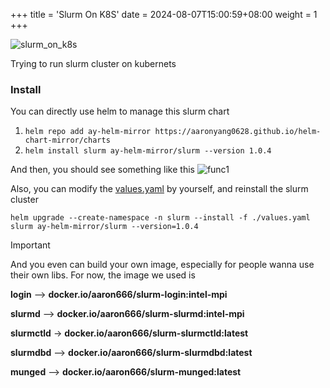 +++
title = 'Slurm On K8S'
date = 2024-08-07T15:00:59+08:00
weight = 1
+++

![slurm_on_k8s](../../../images/content/hpc/slurm_on_k8s.png)

Trying to run slurm cluster on kubernets

### Install
You can directly use helm to manage this slurm chart
1. `helm repo add ay-helm-mirror https://aaronyang0628.github.io/helm-chart-mirror/charts`
2. `helm install slurm ay-helm-mirror/slurm --version 1.0.4`

And then, you should see something like this
![func1](../../../images/content/hpc/slurm_chart.png)

Also, you can modify the [values.yaml](https://raw.githubusercontent.com/AaronYang0628/helm-chart-mirror/refs/heads/main/templates/slurm/slurm.values.yaml) by yourself, and reinstall the slurm cluster
```shell
helm upgrade --create-namespace -n slurm --install -f ./values.yaml slurm ay-helm-mirror/slurm --version=1.0.4
```


> [!IMPORTANT]
> And you even can build your own image, especially for people wanna use their own libs. For now, the image we used is
> 
> **login** --> **docker.io/aaron666/slurm-login:intel-mpi**
> 
> **slurmd** --> **docker.io/aaron666/slurm-slurmd:intel-mpi**
> 
> **slurmctld** -> **docker.io/aaron666/slurm-slurmctld:latest**
> 
> **slurmdbd** --> **docker.io/aaron666/slurm-slurmdbd:latest**
> 
> **munged** --> **docker.io/aaron666/slurm-munged:latest**
> 
